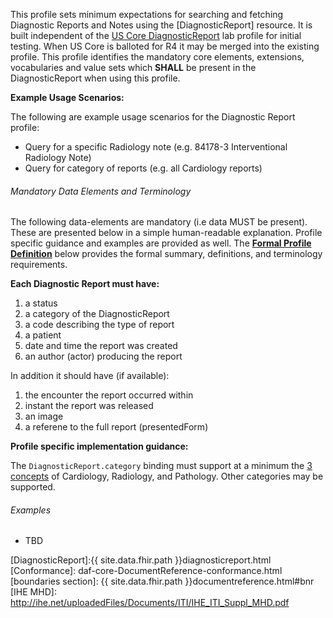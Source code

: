 ﻿
This profile sets minimum expectations for searching and fetching Diagnostic Reports and Notes using the [DiagnosticReport] resource. It is built independent of the [US Core DiagnosticReport] lab profile for initial testing. When US Core is balloted for R4 it may be merged into the existing profile. This profile identifies the mandatory core elements, extensions, vocabularies and value sets which **SHALL** be present in the DiagnosticReport when using this profile.

**Example Usage Scenarios:**

The following are example usage scenarios for the Diagnostic Report profile:

-   Query for a specific Radiology note (e.g. 84178-3 Interventional Radiology Note)
-   Query for category of reports (e.g. all Cardiology reports)


###### Mandatory Data Elements and Terminology

The following data-elements are mandatory (i.e data MUST be present). These are presented below in a simple human-readable explanation. Profile specific guidance and examples are provided as well. The [**Formal Profile Definition**](#profile) below provides the  formal summary, definitions, and  terminology requirements.  

**Each Diagnostic Report must have:**

1.  a status
1.  a category of the DiagnosticReport
1.  a code describing the type of report
1.  a patient
1.  date and time the report was created
1.  an author (actor) producing the report

In addition it should have (if available):

1.  the encounter the report occurred within
1.  instant the report was released
1.  an image
1.  a referene to the full report (presentedForm)


**Profile specific implementation guidance:**

The `DiagnosticReport.category` binding must support at a minimum the [3 concepts](http://hl7.org/fhir/us/core-r4/ValueSet/us-core-diagnosticreport-category) of Cardiology, Radiology, and Pathology. Other categories may be supported.


###### Examples

- TBD

[US Core DiagnosticReport]: http://hl7.org/fhir/us/core-r4/StructureDefinition/us-core-diagnosticreport
[DiagnosticReport]:{{ site.data.fhir.path }}diagnosticreport.html
 [Conformance]: daf-core-DocumentReference-conformance.html
 [boundaries section]: {{ site.data.fhir.path }}documentreference.html#bnr
 [IHE MHD]: http://ihe.net/uploadedFiles/Documents/ITI/IHE_ITI_Suppl_MHD.pdf
